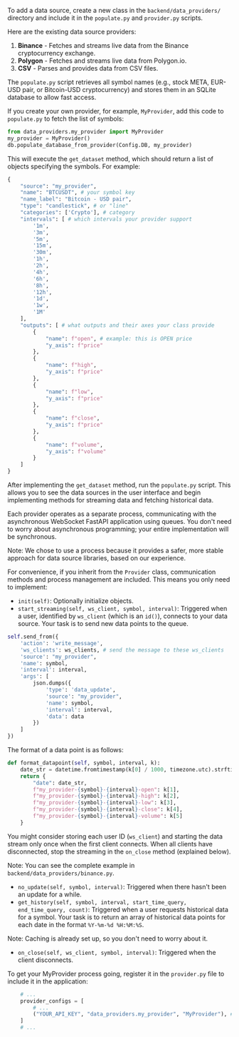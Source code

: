 To add a data source, create a new class in the `backend/data_providers/` directory and include it in the `populate.py` and `provider.py` scripts.

Here are the existing data source providers:

1. **Binance** - Fetches and streams live data from the Binance cryptocurrency exchange.
1. **Polygon** - Fetches and streams live data from Polygon.io.
1. **CSV** - Parses and provides data from CSV files.

The `populate.py` script retrieves all symbol names (e.g., stock META, EUR-USD pair, or Bitcoin-USD cryptocurrency) and stores them in an SQLite database to allow fast access.

If you create your own provider, for example, `MyProvider`, add this code to `populate.py` to fetch the list of symbols:

```python
from data_providers.my_provider import MyProvider
my_provider = MyProvider()
db.populate_database_from_provider(Config.DB, my_provider)
```

This will execute the `get_dataset` method, which should return a list of objects specifying the symbols. For example:

```python
{
    "source": "my_provider",
    "name": "BTCUSDT", # your symbol key
    "name_label": "Bitcoin - USD pair",
    "type": "candlestick", # or "line"
    "categories": ['Crypto'], # category
    "intervals": [ # which intervals your provider support
        '1m',
        '3m',
        '5m',
        '15m',
        '30m',
        '1h',
        '2h',
        '4h',
        '6h',
        '8h',
        '12h',
        '1d',
        '1w',
        '1M'
    ],
    "outputs": [ # what outputs and their axes your class provide
        {
            "name": f"open", # example: this is OPEN price
            "y_axis": f"price"
        },
        {
            "name": f"high",
            "y_axis": f"price"
        },
        {
            "name": f"low",
            "y_axis": f"price"
        },
        {
            "name": f"close",
            "y_axis": f"price"
        },
        {
            "name": f"volume",
            "y_axis": f"volume"
        }
    ]
}
```

After implementing the `get_dataset` method, run the `populate.py` script. This allows you to see the data sources in the user interface and begin implementing methods for streaming data and fetching historical data.

Each provider operates as a separate process, communicating with the asynchronous WebSocket FastAPI application using queues. You don't need to worry about asynchronous programming; your entire implementation will be synchronous.

Note: We chose to use a process because it provides a safer, more stable approach for data source libraries, based on our experience.

For convenience, if you inherit from the `Provider` class, communication methods and process management are included. This means you only need to implement:

- `init(self)`: Optionally initialize objects.
- `start_streaming(self, ws_client, symbol, interval)`: Triggered when a user, identified by `ws_client` (which is an `id()`), connects to your data source. Your task is to send new data points to the queue.

```python
self.send_from({
    'action': 'write_message',
    'ws_clients': ws_clients, # send the message to these ws_clients
    'source': "my_provider",
    'name': symbol,
    'interval': interval,
    'args': [
        json.dumps({
            'type': 'data_update',
            'source': "my_provider",
            'name': symbol,
            'interval': interval,
            'data': data
        })
    ]
})
```

The format of a data point is as follows:

```python
def format_datapoint(self, symbol, interval, k):
    date_str = datetime.fromtimestamp(k[0] / 1000, timezone.utc).strftime('%Y-%m-%d %H:%M:%S')
    return {
        "date": date_str,
        f"my_provider-{symbol}-{interval}-open": k[1],
        f"my_provider-{symbol}-{interval}-high": k[2],
        f"my_provider-{symbol}-{interval}-low": k[3],
        f"my_provider-{symbol}-{interval}-close": k[4],
        f"my_provider-{symbol}-{interval}-volume": k[5]
    }
```

You might consider storing each user ID (`ws_client`) and starting the data stream only once when the first client connects. When all clients have disconnected, stop the streaming in the `on_close` method (explained below).

Note: You can see the complete example in `backend/data_providers/binance.py`.

- `no_update(self, symbol, interval)`: Triggered when there hasn't been an update for a while.
- `get_history(self, symbol, interval, start_time_query, end_time_query, count)`: Triggered when a user requests historical data for a symbol. Your task is to return an array of historical data points for each date in the format `%Y-%m-%d %H:%M:%S`.

Note: Caching is already set up, so you don't need to worry about it.

- `on_close(self, ws_client, symbol, interval)`: Triggered when the client disconnects.

To get your MyProvider process going, register it in the `provider.py` file to include it in the application:

```python
    # ...
    provider_configs = [
        # ...
        ("YOUR_API_KEY", "data_providers.my_provider", "MyProvider"), # <-- here
    ]
    # ...
```
